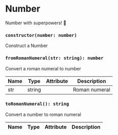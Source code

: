 # Number

Number with superpowers! 💪

### `constructor(number: number)`

Construct a Number

### `fromRomanNumeral(str: string): number`

Convert a roman numeral to number

| Name | Type   | Attribute | Description   |
| ---- | ------ | --------- | ------------- |
| str  | string |           | Roman numeral |

### `toRomanNumeral(): string`

Convert a number to roman numeral

| Name | Type | Attribute | Description |
| ---- | ---- | --------- | ----------- |

